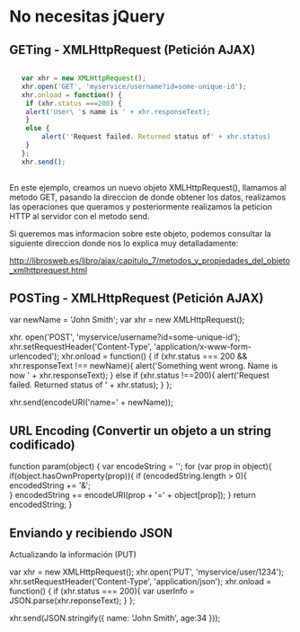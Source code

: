 
# No necesitas jQuery

## GETing - XMLHttpRequest (Petición AJAX)

```javascript

   var xhr = new XMLHttpRequest();
   xhr.open('GET', 'myservice/username?id=some-unique-id');
   xhr.onload = function() {
	if (xhr.status ===200) {
	alert('User\ 's name is ' + xhr.responseText);
	}
	else {
		alert(''Request failed. Returned status of' + xhr.status)
	}
   };
   xhr.send();
   
```

En este ejemplo, creamos un nuevo objeto XMLHttpRequest(), llamamos al metodo GET, pasando la direccion de donde obtener los datos, realizamos las operaciones que queramos y posteriormente realizamos la peticion HTTP al servidor con el metodo send.

Si queremos mas informacion sobre este objeto, podemos consultar la siguiente direccion donde nos lo explica muy detalladamente:

http://librosweb.es/libro/ajax/capitulo_7/metodos_y_propiedades_del_objeto_xmlhttprequest.html

## POSTing - XMLHttpRequest (Petición AJAX)

var newName = 'John Smith';
var xhr = new XMLHttpRequest();

xhr. open('POST', 'myservice/username?id=some-unique-id');
xhr.setRequestHeader('Content-Type', 'application/x-www-form-urlencoded');
xhr.onload = function() {
	if (xhr.status === 200 && xhr.responseText !== newName){
		alert('Something went wrong.  Name is now ' + xhr.responseText);
	}
	else if (xhr.status !==200){
		alert('Request failed.  Returned status of ' + xhr.status);
	}
};

xhr.send(encodeURI('name=' + newName));

## URL Encoding (Convertir un objeto a un string codificado)

function param(object) {
	var encodeString = '';
		for (var prop in object){
			if(object.hasOwnProperty(prop)){
				if (encodedString.length > 0){
					encodedString += '&';	
				}
				encodedString += encodeURI(prop + '=' + object[prop]);
			}
		return encodedString;
}

## Enviando y recibiendo JSON

Actualizando la información (PUT)

var xhr = new XMLHttpRequest();
xhr.open('PUT', 'myservice/user/1234');
xhr.setRequestHeader('Content-Type', 'application/json');
xhr.onload = function() {
	if (xhr.status === 200){
		var userInfo = JSON.parse(xhr.reponseText);
	}
};

xhr.send(JSON.stringify({
	name: 'John Smith',
	age:34
}));


